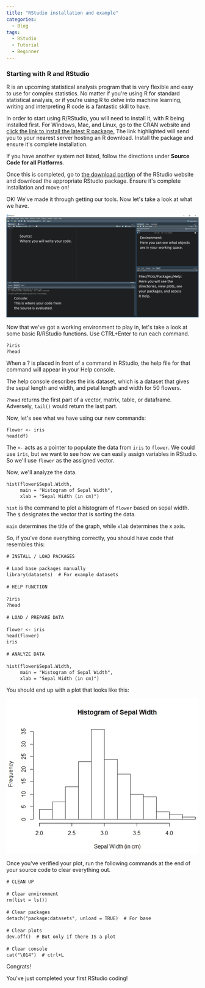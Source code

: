 ```yaml
---
title: "RStudio installation and example"
categories:
  - Blog
tags:
  - RStudio
  - Tutorial
  - Beginner
---
```


### Starting with R and RStudio

R is an upcoming statistical analysis program that is very flexible and easy to use for complex statistics. No matter if you're using R for standard statistical analysis, or if you're using R to delve into machine learning, writing and interpreting R code is a fantastic skill to have.

In order to start using R/RStudio, you will need to install it, with R being installed first. For Windows, Mac, and Linux, go to the CRAN website and [click the link to install the latest R package.](https://cloud.r-project.org/) The link highlighted will send you to your nearest server hosting an R download. Install the package and ensure it's complete installation. 

If you have another system not listed, follow the directions under **Source Code for all Platforms**.

Once this is completed, go to [the download portion](https://rstudio.com/products/rstudio/download/) of the RStudio website and download the appropriate RStudio package. Ensure it's complete installation and move on!

OK! We've made it through getting our tools. Now let's take a look at what we have.

![alt text](images/RStudio3.jpg)

Now that we've got a working environment to play in, let's take a look at some basic R/RStudio functions. Use CTRL+Enter to run each command.

```{r}.
?iris
?head
```

When a ? is placed in front of a command in RStudio, the help file for that command will appear in your Help console.

The help console describes the iris dataset, which is a dataset that gives the sepal length and width, and petal length and width for 50 flowers.

`?head` returns the first part of a vector, matrix, table, or dataframe. Adversely, `tail()` would return the last part.

Now, let's see what we have using our new commands:

```{r}.
flower <- iris
head(df)
```

The `<-` acts as a pointer to populate the data from `iris` to `flower`. We could use `iris`, but we want to see how we can easily assign variables in RStudio. So we'll use `flower` as the assigned vector.

Now, we'll analyze the data.

```{r}.
hist(flower$Sepal.Width, 
     main = "Histogram of Sepal Width",
     xlab = "Sepal Width (in cm)")
```

`hist` is the command to plot a histogram of `flower` based on sepal width. The `$` designates the vector that is sorting the data.

`main` determines the title of the graph, while `xlab` determines the x axis.

So, if you've done everything correctly, you should have code that resembles this:

```{r}.
# INSTALL / LOAD PACKAGES

# Load base packages manually
library(datasets)  # For example datasets

# HELP FUNCTION

?iris
?head

# LOAD / PREPARE DATA

flower <- iris
head(flower)
iris

# ANALYZE DATA

hist(flower$Sepal.Width, 
     main = "Histogram of Sepal Width",
     xlab = "Sepal Width (in cm)")
```

You should end up with a plot that looks like this:

![alt text](images/HistogramEx.jpg)

Once you've verified your plot, run the following commands at the end of your source code to clear everything out.

```{r}.
# CLEAN UP

# Clear environment
rm(list = ls()) 

# Clear packages
detach("package:datasets", unload = TRUE)  # For base

# Clear plots
dev.off()  # But only if there IS a plot

# Clear console
cat("\014")  # ctrl+L
```

Congrats!

You've just completed your first RStudio coding!
